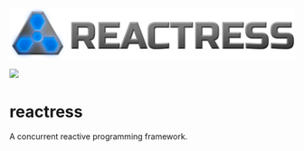 <img src='reactress-title-96.png'></img>

<a href='https://ci.storm-enroute.com:8080/job/public-reactress/'><img src='https://ci.storm-enroute.com:8080/job/public-reactress/badge/icon'></a>

reactress
=========

A concurrent reactive programming framework.

